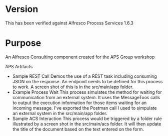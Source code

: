 # Version
This has been verified against Alfresco Process Services 1.6.3

# Purpose
An Alfresco Consulting component created for the APS Group workshop

APS Artifacts 

- Sample REST Call
	Demos the use of a REST task including consuming JSON on the response.  An endpoint needs to be 	defined for this process to work.  A screen shot of this is in the src/main/app folder. 
- Example Process Wait 
	This process simulates the method for waiting for communication from an external system.  It uses 	the MessageToos calls to output the execution information for those items waiting for an incoming 	message. I've exported the Postman call I used to simpulate an external system in the src/main/app 	folder.
- Sample ACS Interaction
	This process would be triggered by a folder rule illustrated by a screen shot in the src/main/acs 	folder.  It will then update the title of the document based on the text entered on the form. 	  
	